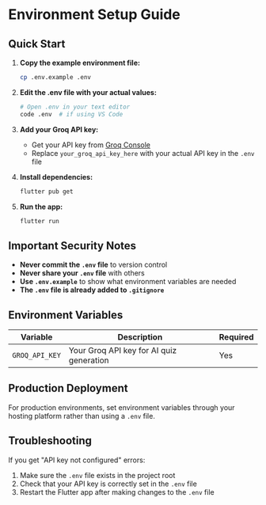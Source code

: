 # Environment Setup Guide

## Quick Start

1. **Copy the example environment file:**
   ```bash
   cp .env.example .env
   ```

2. **Edit the .env file with your actual values:**
   ```bash
   # Open .env in your text editor
   code .env  # if using VS Code
   ```

3. **Add your Groq API key:**
   - Get your API key from [Groq Console](https://console.groq.com/)
   - Replace `your_groq_api_key_here` with your actual API key in the `.env` file

4. **Install dependencies:**
   ```bash
   flutter pub get
   ```

5. **Run the app:**
   ```bash
   flutter run
   ```

## Important Security Notes

- **Never commit the `.env` file** to version control
- **Never share your `.env` file** with others
- **Use `.env.example`** to show what environment variables are needed
- **The `.env` file is already added to `.gitignore`**

## Environment Variables

| Variable | Description | Required |
|----------|-------------|----------|
| `GROQ_API_KEY` | Your Groq API key for AI quiz generation | Yes |

## Production Deployment

For production environments, set environment variables through your hosting platform rather than using a `.env` file.

## Troubleshooting

If you get "API key not configured" errors:
1. Make sure the `.env` file exists in the project root
2. Check that your API key is correctly set in the `.env` file
3. Restart the Flutter app after making changes to the `.env` file
